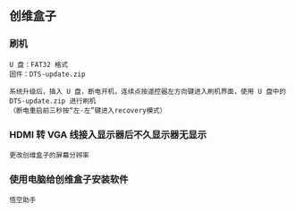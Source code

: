 ## 创维盒子

### 刷机

	U 盘：FAT32 格式
	固件：DTS-update.zip
	
	系统升级后，插入 U 盘，断电开机，连续点按遥控器左方向键进入刷机界面，使用 U 盘中的 DTS-update.zip 进行刷机
	（断电重启前三秒按“左-左”键进入recovery模式）
	
### HDMI 转 VGA 线接入显示器后不久显示器无显示

	更改创维盒子的屏幕分辨率
	
### 使用电脑给创维盒子安装软件

	悟空助手
